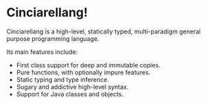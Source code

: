 # Cinciarellang!

Cinciarellang is a high-level, statically typed, multi-paradigm general purpose programming language.

Its main features include:

* First class support for deep and immutable copies.
* Pure functions, with optionally impure features.
* Static typing and type inference.
* Sugary and addictive high-level syntax.
* Support for Java classes and objects.


